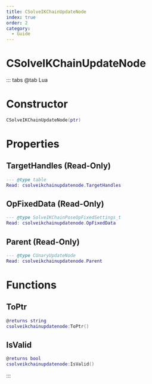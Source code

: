 ```yaml
---
title: CSolveIKChainUpdateNode
index: true
order: 2
category:
  - Guide
---
```


# CSolveIKChainUpdateNode

::: tabs
@tab Lua
# Constructor
```lua
CSolveIKChainUpdateNode(ptr)
```
# Properties
## TargetHandles (Read-Only)
```lua
--- @type table
Read: csolveikchainupdatenode.TargetHandles
```
## OpFixedData (Read-Only)
```lua
--- @type SolveIKChainPoseOpFixedSettings_t
Read: csolveikchainupdatenode.OpFixedData
```
## Parent (Read-Only)
```lua
--- @type CUnaryUpdateNode
Read: csolveikchainupdatenode.Parent
```
# Functions
## ToPtr
```lua
@returns string
csolveikchainupdatenode:ToPtr()
```
## IsValid
```lua
@returns bool
csolveikchainupdatenode:IsValid()
```

:::
